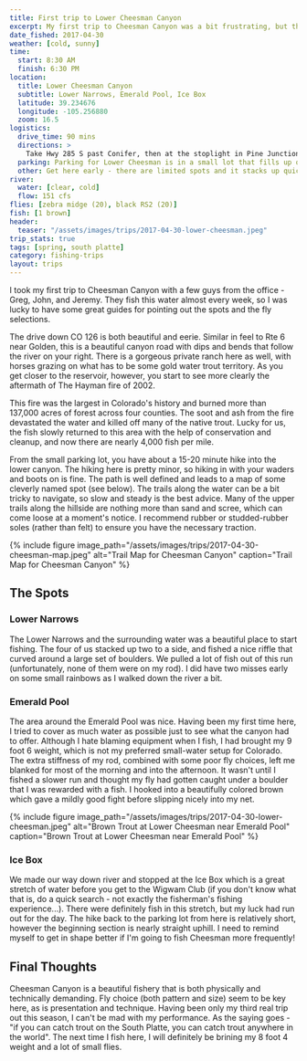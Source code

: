 ```yaml
---
title: First trip to Lower Cheesman Canyon
excerpt: My first trip to Cheesman Canyon was a bit frustrating, but the scenery and the challenge was rewarding.
date_fished: 2017-04-30
weather: [cold, sunny]
time:
  start: 8:30 AM
  finish: 6:30 PM
location:
  title: Lower Cheesman Canyon
  subtitle: Lower Narrows, Emerald Pool, Ice Box
  latitude: 39.234676
  longitude: -105.256880
  zoom: 16.5
logistics:
  drive_time: 90 mins
  directions: >
    Take Hwy 285 S past Conifer, then at the stoplight in Pine Junction go south on CR 126 until just before Deckers.
  parking: Parking for Lower Cheesman is in a small lot that fills up quickly on the weekends.
  other: Get here early - there are limited spots and it stacks up quick in the canyon.
river:
  water: [clear, cold]
  flow: 151 cfs
flies: [zebra midge (20), black RS2 (20)]
fish: [1 brown]
header:
  teaser: "/assets/images/trips/2017-04-30-lower-cheesman.jpeg"
trip_stats: true
tags: [spring, south platte]
category: fishing-trips
layout: trips
---
```

I took my first trip to Cheesman Canyon with a few guys from the office - Greg, John, and Jeremy. They fish this water almost every week, so I was lucky to have some great guides for pointing out the spots and the fly selections.

The drive down CO 126 is both beautiful and eerie. Similar in feel to Rte 6 near Golden, this is a beautiful canyon road with dips and bends that follow the river on your right. There is a gorgeous private ranch here as well, with horses grazing on what has to be some gold water trout territory. As you get closer to the reservoir, however, you start to see more clearly the aftermath of The Hayman fire of 2002.

This fire was the largest in Colorado's history and burned more than 137,000 acres of forest across four counties. The soot and ash from the fire devastated the water and killed off many of the native trout. Lucky for us, the fish slowly returned to this area with the help of conservation and cleanup, and now there are nearly 4,000 fish per mile.

From the small parking lot, you have about a 15-20 minute hike into the lower canyon. The hiking here is pretty minor, so hiking in with your waders and boots on is fine. The path is well defined and leads to a map of some cleverly named spot (see below). The trails along the water can be a bit tricky to navigate, so slow and steady is the best advice. Many of the upper trails along the hillside are nothing more than sand and scree, which can come loose at a moment's notice. I recommend rubber or studded-rubber soles (rather than felt) to ensure you have the necessary traction.

{% include figure image_path="/assets/images/trips/2017-04-30-cheesman-map.jpeg" alt="Trail Map for Cheesman Canyon" caption="Trail Map for Cheesman Canyon" %}

## The Spots

### Lower Narrows

The Lower Narrows and the surrounding water was a beautiful place to start fishing. The four of us stacked up two to a side, and fished a nice riffle that curved around a large set of boulders. We pulled a lot of fish out of this run (unfortunately, none of them were on my rod). I did have two misses early on some small rainbows as I walked down the river a bit.

### Emerald Pool

The area around the Emerald Pool was nice. Having been my first time here, I tried to cover as much water as possible just to see what the canyon had to offer. Although I hate blaming equipment when I fish, I had brought my 9 foot 6 weight, which is not my preferred small-water setup for Colorado. The extra stiffness of my rod, combined with some poor fly choices, left me blanked for most of the morning and into the afternoon. It wasn't until I fished a slower run and thought my fly had gotten caught under a boulder that I was rewarded with a fish. I hooked into a beautifully colored brown which gave a mildly good fight before slipping nicely into my net.

{% include figure image_path="/assets/images/trips/2017-04-30-lower-cheesman.jpeg" alt="Brown Trout at Lower Cheesman near Emerald Pool" caption="Brown Trout at Lower Cheesman near Emerald Pool" %}

### Ice Box

We made our way down river and stopped at the Ice Box which is a great stretch of water before you get to the Wigwam Club (if you don't know what that is, do a quick search - not exactly the fisherman's fishing experience...). There were definitely fish in this stretch, but my luck had run out for the day. The hike back to the parking lot from here is relatively short, however the beginning section is nearly straight uphill. I need to remind myself to get in shape better if I'm going to fish Cheesman more frequently!

## Final Thoughts

Cheesman Canyon is a beautiful fishery that is both physically and technically demanding. Fly choice (both pattern and size) seem to be key here, as is presentation and technique. Having been only my third real trip out this season, I can't be mad with my performance. As the saying goes - "if you can catch trout on the South Platte, you can catch trout anywhere in the world". The next time I fish here, I will definitely be brining my 8 foot 4 weight and a lot of small flies.